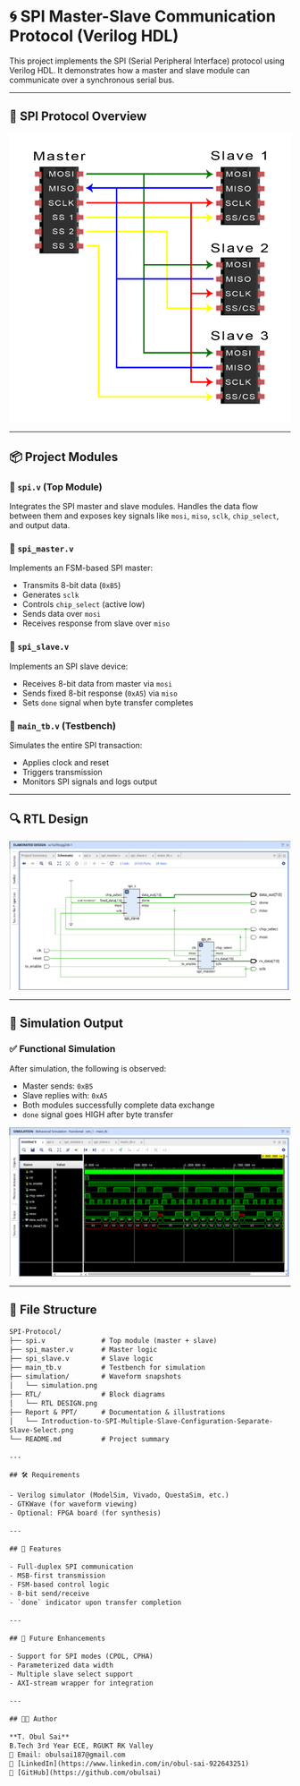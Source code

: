 # 🌀 SPI Master-Slave Communication Protocol (Verilog HDL)

This project implements the SPI (Serial Peripheral Interface) protocol using Verilog HDL. It demonstrates how a master and slave module can communicate over a synchronous serial bus.

---

## 📸 SPI Protocol Overview

![SPI Protocol Diagram](https://github.com/obulsai/SPI-Protocol/blob/bf636d72221ae24f1229c737f99738b9155fc0f3/Report%20%26%20PPT/Introduction-to-SPI-Multiple-Slave-Configuration-Separate-Slave-Select.png)

---

## 📦 Project Modules

### 🔹 `spi.v` (Top Module)

Integrates the SPI master and slave modules. Handles the data flow between them and exposes key signals like `mosi`, `miso`, `sclk`, `chip_select`, and output data.

### 🔹 `spi_master.v`

Implements an FSM-based SPI master:
- Transmits 8-bit data (`0xB5`)
- Generates `sclk`
- Controls `chip_select` (active low)
- Sends data over `mosi`
- Receives response from slave over `miso`

### 🔹 `spi_slave.v`

Implements an SPI slave device:
- Receives 8-bit data from master via `mosi`
- Sends fixed 8-bit response (`0xA5`) via `miso`
- Sets `done` signal when byte transfer completes

### 🔹 `main_tb.v` (Testbench)

Simulates the entire SPI transaction:
- Applies clock and reset
- Triggers transmission
- Monitors SPI signals and logs output

---

## 🔍 RTL Design

![RTL Diagram](https://github.com/obulsai/SPI-Protocol/blob/6fb5335c504de565c90812aa4f7433178470d456/RTL/RTL%20DESIGN.png)

---

## 🧪 Simulation Output

### ✅ Functional Simulation

After simulation, the following is observed:

- Master sends: `0xB5`  
- Slave replies with: `0xA5`  
- Both modules successfully complete data exchange  
- `done` signal goes HIGH after byte transfer  

![Simulation Waveform](https://github.com/obulsai/SPI-Protocol/blob/83a3094e9248f18ddf64744e3e4e303fdcd528fe/simulation/simulation.png)

---

## 📁 File Structure

```plaintext
SPI-Protocol/
├── spi.v              # Top module (master + slave)
├── spi_master.v       # Master logic
├── spi_slave.v        # Slave logic
├── main_tb.v          # Testbench for simulation
├── simulation/        # Waveform snapshots
│   └── simulation.png
├── RTL/               # Block diagrams
│   └── RTL DESIGN.png
├── Report & PPT/      # Documentation & illustrations
│   └── Introduction-to-SPI-Multiple-Slave-Configuration-Separate-Slave-Select.png
└── README.md          # Project summary

---

## 🛠️ Requirements

- Verilog simulator (ModelSim, Vivado, QuestaSim, etc.)
- GTKWave (for waveform viewing)
- Optional: FPGA board (for synthesis)

---

## 🚀 Features

- Full-duplex SPI communication
- MSB-first transmission
- FSM-based control logic
- 8-bit send/receive
- `done` indicator upon transfer completion

---

## 🔮 Future Enhancements

- Support for SPI modes (CPOL, CPHA)
- Parameterized data width
- Multiple slave select support
- AXI-stream wrapper for integration

---

## 👨‍💻 Author

**T. Obul Sai**  
B.Tech 3rd Year ECE, RGUKT RK Valley  
📧 Email: obulsai187@gmail.com  
🔗 [LinkedIn](https://www.linkedin.com/in/obul-sai-922643251)  
🔗 [GitHub](https://github.com/obulsai)
